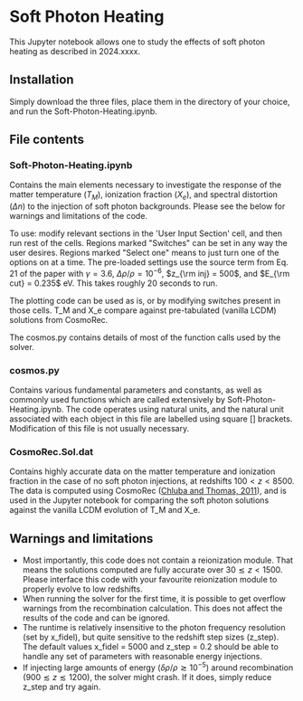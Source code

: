 # Soft Photon Heating
This Jupyter notebook allows one to study the effects of soft photon heating as described in 2024.xxxx.

## Installation
Simply download the three files, place them in the directory of your choice, and run the Soft-Photon-Heating.ipynb. 

## File contents

### Soft-Photon-Heating.ipynb
Contains the main elements necessary to investigate the response of the matter temperature ($T_M$), ionization fraction ($X_e$), and spectral distortion ($\Delta n$) to the injection of soft photon backgrounds. Please see the below for warnings and limitations of the code.

To use: modify relevant sections in the 'User Input Section' cell, and then run rest of the cells. Regions marked "Switches" can be set in any way the user desires. Regions marked "Select one" means to just turn one of the options on at a time. The pre-loaded settings use the source term from Eq. 21 of the paper with $\gamma = 3.6$, $\Delta \rho/\rho = 10^{-6}$, $z_{\rm inj} = 500$, and $E_{\rm cut} = 0.235$ eV. This takes roughly 20 seconds to run.

The plotting code can be used as is, or by modifying switches present in those cells. T_M and X_e compare against pre-tabulated (vanilla LCDM) solutions from CosmoRec.

The cosmos.py contains details of most of the function calls used by the solver.

### cosmos.py
Contains various fundamental parameters and constants, as well as commonly used functions which are called extensively by Soft-Photon-Heating.ipynb. The code operates using natural units, and the natural unit associated with each object in this file are labelled using square [] brackets. Modification of this file is not usually necessary.

### CosmoRec.Sol.dat
Contains highly accurate data on the matter temperature and ionization fraction in the case of no soft photon injections, at redshifts $100 < z < 8500$. The data is computed using CosmoRec ([Chluba and Thomas, 2011](https://inspirehep.net/literature/873187)), and is used in the Jupyter notebook for comparing the soft photon solutions against the vanilla LCDM evolution of T_M and X_e.

## Warnings and limitations
- Most importantly, this code does not contain a reionization module. That means the solutions computed are fully accurate over $30 \lesssim z < 1500$. Please interface this code with your favourite reionization module to properly evolve to low redshifts.
- When running the solver for the first time, it is possible to get overflow warnings from the recombination calculation. This does not affect the results of the code and can be ignored.
- The runtime is relatively insensitive to the photon frequency resolution (set by x_fidel), but quite sensitive to the redshift step sizes (z_step). The default values x_fidel = 5000 and z_step = 0.2 should be able to handle any set of parameters with reasonable energy injections.
- If injecting large amounts of energy ($\delta \rho/\rho \gtrsim 10^{-5}$) around recombination ($900 \lesssim z \lesssim 1200$), the solver might crash. If it does, simply reduce z_step and try again.
